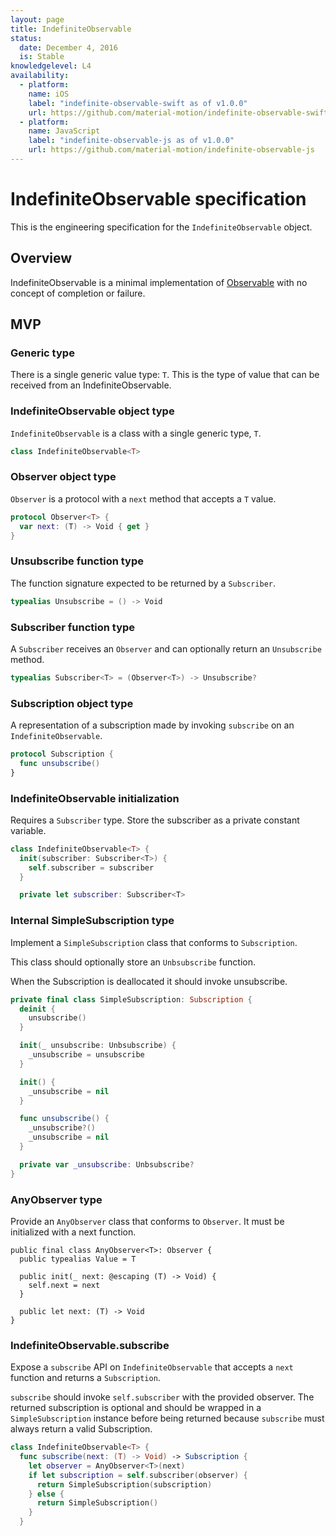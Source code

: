 ```yaml
---
layout: page
title: IndefiniteObservable
status:
  date: December 4, 2016
  is: Stable
knowledgelevel: L4
availability:
  - platform:
    name: iOS
    label: "indefinite-observable-swift as of v1.0.0"
    url: https://github.com/material-motion/indefinite-observable-swift
  - platform:
    name: JavaScript
    label: "indefinite-observable-js as of v1.0.0"
    url: https://github.com/material-motion/indefinite-observable-js
---
```


# IndefiniteObservable specification

This is the engineering specification for the `IndefiniteObservable` object.

## Overview

IndefiniteObservable is a minimal implementation of [Observable](http://reactivex.io/rxjs/manual/overview.html)
with no concept of completion or failure.

## MVP

### Generic type

There is a single generic value type: `T`. This is the type of value that can be received from an
IndefiniteObservable.

### IndefiniteObservable object type

`IndefiniteObservable` is a class with a single generic type, `T`.

```swift
class IndefiniteObservable<T>
```

### Observer object type

`Observer` is a protocol with a `next` method that accepts a `T` value.

```swift
protocol Observer<T> {
  var next: (T) -> Void { get }
}
```

### Unsubscribe function type

The function signature expected to be returned by a `Subscriber`.

```swift
typealias Unsubscribe = () -> Void
```

### Subscriber function type

A `Subscriber` receives an `Observer` and can optionally return an `Unsubscribe` method.

```swift
typealias Subscriber<T> = (Observer<T>) -> Unsubscribe?
```

### Subscription object type

A representation of a subscription made by invoking `subscribe` on an `IndefiniteObservable`.

```swift
protocol Subscription {
  func unsubscribe()
}
```

### IndefiniteObservable initialization

Requires a `Subscriber` type. Store the subscriber as a private constant variable.

```swift
class IndefiniteObservable<T> {
  init(subscriber: Subscriber<T>) {
    self.subscriber = subscriber
  }

  private let subscriber: Subscriber<T>
```

### Internal SimpleSubscription type

Implement a `SimpleSubscription` class that conforms to `Subscription`.

This class should optionally store an `Unbsubscribe` function.

When the Subscription is deallocated it should invoke unsubscribe.

```swift
private final class SimpleSubscription: Subscription {
  deinit {
    unsubscribe()
  }

  init(_ unsubscribe: Unbsubscribe) {
    _unsubscribe = unsubscribe
  }

  init() {
    _unsubscribe = nil
  }

  func unsubscribe() {
    _unsubscribe?()
    _unsubscribe = nil
  }

  private var _unsubscribe: Unbsubscribe?
}
```

### AnyObserver type

Provide an `AnyObserver` class that conforms to `Observer`. It must be initialized with a next
function.

```
public final class AnyObserver<T>: Observer {
  public typealias Value = T

  public init(_ next: @escaping (T) -> Void) {
    self.next = next
  }

  public let next: (T) -> Void
}
```

### IndefiniteObservable.subscribe

Expose a `subscribe` API on `IndefiniteObservable` that accepts a `next` function and returns a
`Subscription`.

`subscribe` should invoke `self.subscriber` with the provided observer. The returned subscription
is optional and should be wrapped in a `SimpleSubscription` instance before being returned because
`subscribe` must always return a valid Subscription.

```swift
class IndefiniteObservable<T> {
  func subscribe(next: (T) -> Void) -> Subscription {
    let observer = AnyObserver<T>(next)
    if let subscription = self.subscriber(observer) {
      return SimpleSubscription(subscription)
    } else {
      return SimpleSubscription()
    }
  }
```

